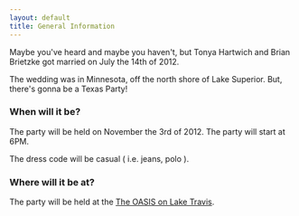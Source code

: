 ```yaml
---
layout: default
title: General Information
---
```


Maybe you've heard and maybe you haven't, but Tonya Hartwich and Brian Brietzke got married on July the 14th of 2012.

The wedding was in Minnesota, off the north shore of Lake Superior.  But, there's gonna be a Texas Party! 

### When will it be?

The party will be held on November the 3rd of 2012.  The party will start at 6PM.

The dress code will be casual ( i.e. jeans, polo ). 

### Where will it be at?

The party will be held at the [The OASIS on Lake Travis](http://www.oasis-austin.com/). 

